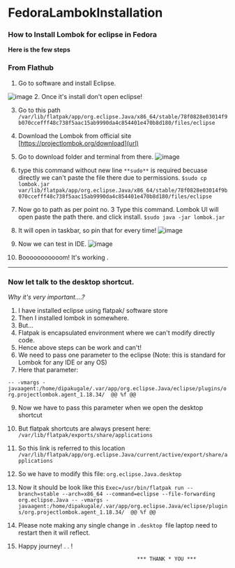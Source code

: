 # FedoraLambokInstallation
### How to Install Lombok for eclipse in Fedora

**Here is the few steps** 

### From Flathub
1. Go to software and install Eclipse. 

![image](https://github.com/user-attachments/assets/5c52174d-6b15-4835-ac1a-bca4612b3189)
2. Once it's install don't open eclipse!

3. Go to this path
`/var/lib/flatpak/app/org.eclipse.Java/x86_64/stable/78f0828e03014f9b070ccefff48c738f5aac15ab9990da4c854401e470b8d180/files/eclipse`
4. Download the Lombok from official site
[https://projectlombok.org/download](url)
5. Go to download folder and terminal from there.
![image](https://github.com/user-attachments/assets/fe4ed1a5-7a69-4a7e-b5c6-2e09051fe746)
6. type this command without new line
`**sudo**` is required becuase directly we can't paste the file there due to permissions.
`$sudo cp lombok.jar var/lib/flatpak/app/org.eclipse.Java/x86_64/stable/78f0828e03014f9b070ccefff48c738f5aac15ab9990da4c854401e470b8d180/files/eclipse`
7. Now go to path as per point no. 3
Type this command. Lombok UI will open paste the path there. and click install.
`$sudo java -jar lombok.jar`
8. It will open in taskbar, so pin that for every time!
![image](https://github.com/user-attachments/assets/1681d0ab-d0e4-4903-a441-3722b8bc82bb)
9. Now we can test in IDE.
![image](https://github.com/user-attachments/assets/57d9e311-87f0-4b30-8e1d-f4507c27d00d)

10. Booooooooooom! It's working
.
___________________________________________

### Now let talk to the desktop shortcut.

_Why it's very important....?_

1. I have installed eclipse using flatpak/ software store
2. Then I installed lombok in somewhere.
3. But...
4. Flatpak is encapsulated environment where we can't modify directly code.
5. Hence above steps can be work and can't!
6. We need to pass one parameter to the eclipse (Note: this is standard for Lombok for any IDE or any OS)
7. Here that parameter:

`
-- -vmargs -javaagent:/home/dipakugale/.var/app/org.eclipse.Java/eclipse/plugins/org.projectlombok.agent_1.18.34/  @@ %f @@
`

9. Now we have to pass this parameter when we open the desktop shortcut
10. But flatpak shortcuts are always present here:
`/var/lib/flatpak/exports/share/applications`
12. So this link is referred to this location
`/var/lib/flatpak/app/org.eclipse.Java/current/active/export/share/applications`
13. So we have to modify this file:
`org.eclipse.Java.desktop`
14. Now it should be look like this
`Exec=/usr/bin/flatpak run --branch=stable --arch=x86_64 --command=eclipse --file-forwarding org.eclipse.Java -- -vmargs -javaagent:/home/dipakugale/.var/app/org.eclipse.Java/eclipse/plugins/org.projectlombok.agent_1.18.34/  @@ %f @@`
15. Please note making any single change in `.desktop `file laptop need to restart then it will reflect.
16. Happy journey!
.
.
!

                                              *** THANK * YOU ***
